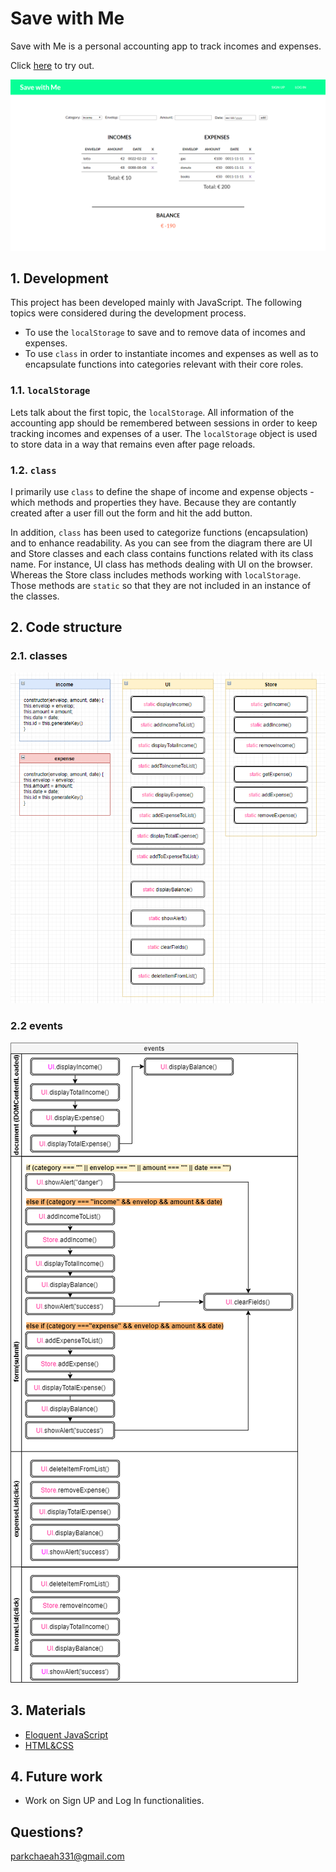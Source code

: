 # Save with Me

Save with Me is a personal accounting app to track incomes and expenses.

Click [here](https://chaeahpark.github.io/account-app/) to try out.

![save-with-me](./media/save-with-me.png)

## 1. Development

This project has been developed mainly with JavaScript. The following topics were considered during the development process.

- To use the `localStorage` to save and to remove data of incomes and expenses.
- To use `class` in order to instantiate incomes and expenses as well as to encapsulate functions into categories relevant with their core roles.

### 1.1. `localStorage`

Lets talk about the first topic, the `localStorage`. All information of the accounting app should be remembered between sessions in order to keep tracking incomes and expenses of a user. The `localStorage` object is used to store data in a way that remains even after page reloads.

### 1.2. `class`

I primarily use `class` to define the shape of income and expense objects - which methods and properties they have. Because they are contantly created after a user fill out the form and hit the add button.

In addition, `class` has been used to categorize functions (encapsulation) and to enhance readability. As you can see from the diagram there are UI and Store classes and each class contains functions related with its class name. For instance, UI class has methods dealing with UI on the browser. Whereas the Store class includes methods working with `localStorage`. Those methods are `static` so that they are not included in an instance of the classes.

## 2. Code structure

### 2.1. classes

![classes](./media/classes.png)

### 2.2 events

![events](./media/event.png)

## 3. Materials

- [Eloquent JavaScript](https://amzn.to/38mKvdl)
- [HTML&CSS](https://amzn.to/2UHC6gN)

## 4. Future work

- Work on Sign UP and Log In functionalities.

## Questions?

parkchaeah331@gmail.com
